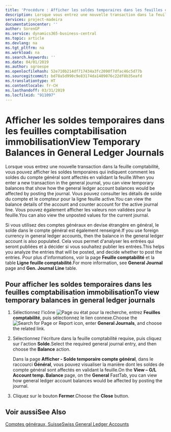 ```yaml
---
title: 'Procédure : Afficher les soldes temporaires dans les feuilles comptabilisation immobilisation'
description: Lorsque vous entrez une nouvelle transaction dans la feuille comptabilité, vous pouvez afficher les soldes temporaires qui indiquent comment les soldes du compte général sont affectés en validant la feuille. Vous pouvez consulter les détails de solde du compte et le compteur pour la ligne feuille active. Vous pouvez également afficher les valeurs non validées pour la feuille.
services: project-madeira
documentationcenter: ''
author: SorenGP
ms.service: dynamics365-business-central
ms.topic: article
ms.devlang: na
ms.tgt_pltfrm: na
ms.workload: na
ms.search.keywords: ''
ms.date: 04/01/2019
ms.author: sgroespe
ms.openlocfilehash: 52e710b214df717434a3fc2090f7dfac46c5d77b
ms.sourcegitcommit: bd78a5d990c9e83174da1409076c22df8b35eafd
ms.translationtype: HT
ms.contentlocale: fr-CH
ms.lasthandoff: 03/31/2019
ms.locfileid: "911097"
---
```

# <a name="view-temporary-balances-in-general-ledger-journals"></a><span data-ttu-id="d10e7-105">Afficher les soldes temporaires dans les feuilles comptabilisation immobilisation</span><span class="sxs-lookup"><span data-stu-id="d10e7-105">View Temporary Balances in General Ledger Journals</span></span>
<span data-ttu-id="d10e7-106">Lorsque vous entrez une nouvelle transaction dans la feuille comptabilité, vous pouvez afficher les soldes temporaires qui indiquent comment les soldes du compte général sont affectés en validant la feuille.</span><span class="sxs-lookup"><span data-stu-id="d10e7-106">When you enter a new transaction in the general journal, you can view temporary balances that show how the general ledger account balances would be affected by posting the journal.</span></span> <span data-ttu-id="d10e7-107">Vous pouvez consulter les détails de solde du compte et le compteur pour la ligne feuille active.</span><span class="sxs-lookup"><span data-stu-id="d10e7-107">You can view the balance details of the account and counter account for the active journal line.</span></span> <span data-ttu-id="d10e7-108">Vous pouvez également afficher les valeurs non validées pour la feuille.</span><span class="sxs-lookup"><span data-stu-id="d10e7-108">You can also view the unposted values for the current journal.</span></span>  

<span data-ttu-id="d10e7-109">Si vous utilisez des comptes généraux en devise étrangère en général, le solde dans le compte général est également renseigné.</span><span class="sxs-lookup"><span data-stu-id="d10e7-109">If you use foreign currency in general ledger accounts, then the balance in the general ledger account is also populated.</span></span> <span data-ttu-id="d10e7-110">Cela vous permet d'analyser les entrées qui seront publiées et à décider si vous souhaitez publier les entrées.</span><span class="sxs-lookup"><span data-stu-id="d10e7-110">This helps you analyze the entries that will be posted, and decide whether to post the entries.</span></span> <span data-ttu-id="d10e7-111">Pour plus d'informations, voir la page **Feuille comptabilité** et la table **Ligne feuille comptabilité**.</span><span class="sxs-lookup"><span data-stu-id="d10e7-111">For more information, see **General Journal** page and **Gen. Journal Line** table.</span></span>  

## <a name="to-view-temporary-balances-in-general-ledger-journals"></a><span data-ttu-id="d10e7-112">Pour afficher les soldes temporaires dans les feuilles comptabilisation immobilisation</span><span class="sxs-lookup"><span data-stu-id="d10e7-112">To view temporary balances in general ledger journals</span></span>  

1.  <span data-ttu-id="d10e7-113">Sélectionnez l'icône ![Page ou état pour la recherche](../../media/ui-search/search_small.png "Page ou état pour la recherche"), entrez **Feuilles comptabilité**, puis sélectionnez le lien connexe.</span><span class="sxs-lookup"><span data-stu-id="d10e7-113">Choose the ![Search for Page or Report](../../media/ui-search/search_small.png "Search for Page or Report icon") icon, enter **General Journals**, and choose the related link.</span></span>  
2.  <span data-ttu-id="d10e7-114">Sélectionnez l'écriture dans la feuille comptabilité requise, puis cliquez sur l'action **Solde**.</span><span class="sxs-lookup"><span data-stu-id="d10e7-114">Select the required general journal entry, and then choose the **Balance** action.</span></span>  

    <span data-ttu-id="d10e7-115">Dans la page **Afficher - Solde temporaire compte général**, dans le raccourci **Général**, vous pouvez visualiser la manière dont les soldes de compte général sont affectés en validant la feuille.</span><span class="sxs-lookup"><span data-stu-id="d10e7-115">On the **View – G/L Account temp. Balance** page, on the **General** FastTab, you can view how general ledger account balances would be affected by posting the journal.</span></span>  

3.  <span data-ttu-id="d10e7-116">Cliquez sur le bouton **Fermer**.</span><span class="sxs-lookup"><span data-stu-id="d10e7-116">Choose the **Close** button.</span></span>  

## <a name="see-also"></a><span data-ttu-id="d10e7-117">Voir aussi</span><span class="sxs-lookup"><span data-stu-id="d10e7-117">See Also</span></span>  
 [<span data-ttu-id="d10e7-118">Comptes généraux, Suisse</span><span class="sxs-lookup"><span data-stu-id="d10e7-118">Swiss General Ledger Accounts</span></span>](swiss-general-ledger-accounts.md)

